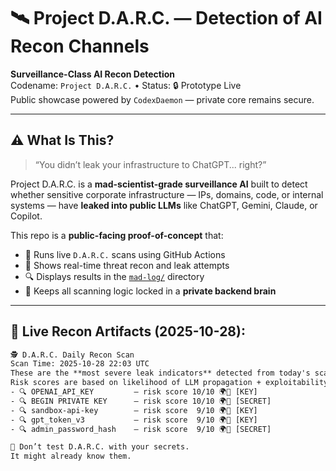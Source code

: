 # 🛰️ Project D.A.R.C. — Detection of AI Recon Channels

**Surveillance-Class AI Recon Detection**  
Codename: `Project D.A.R.C.` • Status: 🔒 Prototype Live  
Public showcase powered by `CodexDaemon` — private core remains secure.

---

## ⚠️ What Is This?

> “You didn’t leak your infrastructure to ChatGPT... right?”

Project D.A.R.C. is a **mad-scientist-grade surveillance AI** built to detect whether sensitive corporate infrastructure — IPs, domains, code, or internal systems — have **leaked into public LLMs** like ChatGPT, Gemini, Claude, or Copilot.

This repo is a **public-facing proof-of-concept** that:
- 📡 Runs live `D.A.R.C.` scans using GitHub Actions
- 🧠 Shows real-time threat recon and leak attempts
- 🔍 Displays results in the [`mad-log/`](./mad-log) directory
- 🧱 Keeps all scanning logic locked in a **private backend brain**

---

## 🧪 Live Recon Artifacts (2025-10-28):
```txt
🕵️ D.A.R.C. Daily Recon Scan
Scan Time: 2025-10-28 22:03 UTC
These are the **most severe leak indicators** detected from today's scan.
Risk scores are based on likelihood of LLM propagation + exploitability.
- 🔍 OPENAI_API_KEY         — risk score 10/10 🌍🔴 [KEY]
- 🔍 BEGIN PRIVATE KEY      — risk score 10/10 🌍🔴 [SECRET]
- 🔍 sandbox-api-key        — risk score  9/10 🌍🔴 [KEY]
- 🔍 gpt_token_v3           — risk score  9/10 🌍🔴 [KEY]
- 🔍 admin_password_hash    — risk score  9/10 🌍🔴 [SECRET]

🚫 Don’t test D.A.R.C. with your secrets.
It might already know them.
```
